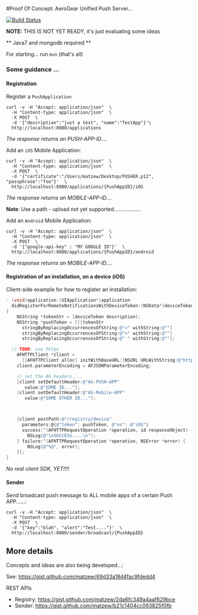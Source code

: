 #Proof Of Concept: AeroGear Unified Push Server... 

[![Build Status](https://travis-ci.org/matzew/ag-up-poc.png)](https://travis-ci.org/matzew/ag-up-poc)

**NOTE:** THIS IS NOT YET READY, it's just evaluating some ideas

** Java7 and mongodb required **

For starting... run ```mvn``` (that's all)


### Some guidance ...

#### Registration

Register a ```PushApplication```
```
curl -v -H "Accept: application/json"  \
  -H "Content-type: application/json"  \ 
  -X POST  \ 
  -d '{"description":"just a test", "name":"TestApp"}'\
  http://localhost:8080/applications
```
_The response returns an PUSH-APP-ID...._

Add an ```iOS``` Mobile Application:
```
curl -v -H "Accept: application/json"  \
  -H "Content-type: application/json"  \
  -X POST  \
  -d '{"certificate":"/Users/matzew/Desktop/PUSHER.p12", "passphrase":"foo"}'  \
  http://localhost:8080/applications/{PushAppID}/iOS
```
_The response returns an MOBILE-APP-ID...._

**Note**: Use a path - upload not yet supported..................

Add an ```Android``` Mobile Application:
```
curl -v -H "Accept: application/json"  \
  -H "Content-type: application/json"  \
  -X POST  \
  -d '{"google-api-key" : "MY GOOGLE ID"}'  \
  http://localhost:8080/applications/{PushAppID}/android
```
_The response returns an MOBILE-APP-ID...._

#### Registration of an installation, on a device (iOS)

Client-side example for how to register an installation:

```ObjectiveC
- (void)application:(UIApplication*)application
  didRegisterForRemoteNotificationsWithDeviceToken:(NSData*)deviceToken
{
    NSString *tokenStr = [deviceToken description];
    NSString *pushToken = [[[tokenStr
      stringByReplacingOccurrencesOfString:@"<" withString:@""]
      stringByReplacingOccurrencesOfString:@">" withString:@""]
      stringByReplacingOccurrencesOfString:@" " withString:@""];

  // TODO: use https
    AFHTTPClient *client =
	  [[AFHTTPClient alloc] initWithBaseURL:[NSURL URLWithString:@"http://192.168.0.114:8080/"]];
    client.parameterEncoding = AFJSONParameterEncoding;

    // set the AG headers....
    [client setDefaultHeader:@"AG-PUSH-APP" 
	   value:@"SOME ID..."];
    [client setDefaultHeader:@"AG-Mobile-APP"
	   value:@"SOME OTHER ID..."];



    [client postPath:@"/registry/device"
	  parameters:@{@"token": pushToken, @"os": @"iOS"}
	  success:^(AFHTTPRequestOperation *operation, id responseObject) {
        NSLog(@"\nSUCCESS....\n");
    } failure:^(AFHTTPRequestOperation *operation, NSError *error) {
        NSLog(@"%@", error);
    }];
}
```
_No real client SDK, YET!!!!_


#### Sender

Send broadcast push message to ALL mobile apps of a certain Push APP......:

```
curl -v -H "Accept: application/json"  \
  -H "Content-type: application/json"  \
  -X POST  \
  -d '{"key":"blah", "alert":"Test...."}'  \
  http://localhost:8080/sender/broadcast/{PushAppID}
```


## More details

Concepts and ideas are also being developed...:

See:
https://gist.github.com/matzew/69d33a18d4fac9fdedd4

REST APIs

* Registry: https://gist.github.com/matzew/2da6fc349a4aaf629bce
* Sender: https://gist.github.com/matzew/b21c1404cc093825f0fb
